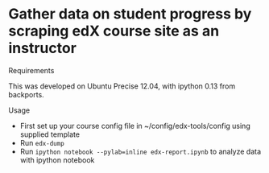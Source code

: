 # Gather data on student progress by scraping edX course site as an instructor

Requirements

This was developed on Ubuntu Precise 12.04, with ipython 0.13 from backports.

Usage

* First set up your course config file in ~/config/edx-tools/config  using supplied template
* Run `edx-dump`
* Run `ipython notebook --pylab=inline edx-report.ipynb` to analyze data with ipython notebook
